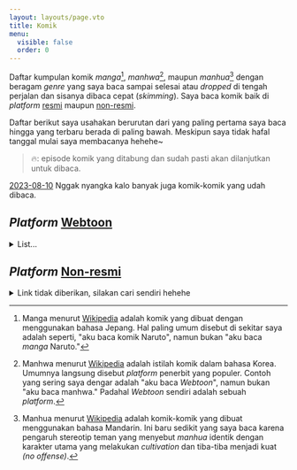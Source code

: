 ```yaml
---
layout: layouts/page.vto
title: Komik
menu:
  visible: false
  order: 0
---
```

Daftar kumpulan komik _manga_[^1], _manhwa_[^2], maupun _manhua_[^3] dengan beragam _genre_ yang saya baca sampai selesai atau _dropped_ di tengah perjalan dan sisanya dibaca cepat (_skimming_). Saya baca komik baik di _platform_ [resmi](#_platform_-webtoonhttpswebtoonscomid) maupun [non-resmi](#_platform_-non-resmilink-mangapark).

Daftar berikut saya usahakan berurutan dari yang paling pertama saya baca hingga yang terbaru berada di paling bawah. Meskipun saya tidak hafal tanggal mulai saya membacanya hehehe~

>🔥: episode komik yang ditabung dan sudah pasti akan dilanjutkan untuk dibaca.

[2023-08-10](#) Nggak nyangka kalo banyak juga komik-komik yang udah dibaca.

## _Platform_ [Webtoon](https://webtoons.com/id/)

<details>
<summary>
List...
</summary>

- [Dice](https://www.webtoons.com/id/fantasy/dice/list?title_no=440) --- _dropped at_ Ep.227 tetapi _skimming_ sampai Ep.385.
- [The God of High School](https://www.webtoons.com/id/action/the-god-of-high-school/list?title_no=583) --- _dropped at_ Ep.1 _(sorry_ 🥲 _ternyata ngga cocok dengan saya)_
- [Girls of the Wild's](https://www.webtoons.com/id/drama/girls-of-the-wilds/list?title_no=1374) --- _Complete_ (sekarang, komik ini diunggah ualng oleh penerbit di platform, padahal komik ini seangkatan dengan Dice).
- [unTouchable](https://www.webtoons.com/id/romance/untouchable/list?title_no=475) --- _dropped at_ Ep.100.
- [Orange Marmalade](https://www.webtoons.com/id/romance/orange-marmalade/list?title_no=1375) --- _Complete_ (seperti Girls of the Wild's, komik ini juga diunggah ulang).
- [The Gamer](https://www.webtoons.com/id/fantasy/the-gamer/list?title_no=495) --- _dropped at_ Ep.31.
- [Noblesse](https://www.webtoons.com/id/fantasy/noblesse/list?title_no=442) --- _dropped at_ Ep.13.
- [Where Tangents Meet [EN]](https://www.webtoons.com/en/romance/where-tangents-meet/list?title_no=421) --- _dropped at_ Ep.18 (lupa ngga dilanjutkan hehe).
- [Siren's Lament [EN]](https://www.webtoons.com/en/romance/sirens-lament/list?title_no=632) --- _dropped at_ Ep.15 (lupa ngga dilanjutkan).
- [God of Bath [EN]](https://www.webtoons.com/en/comedy/god-of-bath/list?title_no=91) --- _dropped at_ Ep.3.
- [Witch Hunt [EN]](https://www.webtoons.com/en/supernatural/witch-hunt/list?title_no=363) --- _dropped at_ Ep.10 (lupa ngga dilanjutkan juga).
- [Winter Woods](https://www.webtoons.com/en/drama/winter-woods/list?title_no=344) --- _dropped at_ Ep.55 (lupa ngga dilanjutkan).
- [Cheese in the Trap [EN]](https://www.webtoons.com/en/drama/cheese-in-the-trap/list?title_no=99) --- _dropped at_ Ep.8.
- [Catharsis [EN]](https://www.webtoons.com/en/fantasy/catharsis/list?title_no=396) --- _dropped at_ Ep.4.
- [Sidekicks [EN](https://www.webtoons.com/en/super-hero/sidekicks/list?title_no=92) --- _dropped at_ Ep.10.
- [No Homo](https://www.webtoons.com/id/comedy/no-homo/list?title_no=597) --- _Complete_.
- [For the Sake of Sita [EN]](https://www.webtoons.com/en/romance/for-the-sake-of-sita/list?title_no=349) --- _Complete_ dan masih sering dibaca ulang. Alur ceritanya menyentuh hati. 😭
- [Ecstasy Heart](https://www.webtoons.com/en/sports/ecstasy-hearts/list?title_no=604) --- _dropped at_ Ep.11 (lupa ngga dilanjutkan lagi).
- [Dr. Frost](https://www.webtoons.com/id/drama/dr-frost/list?title_no=659) --- _dropped at_ Ep.10.
- [My Anti-Fan!](https://www.webtoons.com/id/romance/anti-fan/list?title_no=1597) --- _dropped at_ Ep.34.
- [Nano List](https://www.webtoons.com/id/fantasy/nano-list/list?title_no=654) --- _dropped at_ Ep.35 (lupa ngga dilanjutkan.)
- [304th Study Room](https://www.webtoons.com/id/drama/304th-study-room/list?title_no=617) --- _dropped at_ Ep.69 (Season 2 - #15).
- [Switcher Girl](https://www.webtoons.com/id/drama/exchangegirls/list?title_no=1405) --- _dropped at_ Ep.83.
- [Recycle](https://www.webtoons.com/id/fantasy/recycle/list?title_no=678) --- _Complete_.
- [Love Warp](https://www.webtoons.com/id/fantasy/love-warp/list?title_no=793) --- _Complete_.
- [Romance Punch](https://www.webtoons.com/id/comedy/romance-punch/list?title_no=1500) --- _Complete_.
- [Tahilalats](https://www.webtoons.com/id/comedy/tahilalats/list?title_no=542) --- _dropped at_ Ep.120.
- [House Daddy](https://www.webtoons.com/id/comedy/house-daddy/list?title_no=1898) --- _Complete_.
- [Brothers and Sisters](https://www.webtoons.com/id/comedy/brothers-sisters/list?title_no=1584) --- _dropped at_ Ep.40 (lupa ngga dilanjutkan).
- [Hive](https://www.webtoons.com/id/action/hive/list?title_no=538) --- _Complete_.
- [Ambivalent](https://www.webtoons.com/id/action/ambivalent/list?title_no=2782) --- _Complete_.
- [SAMADHI](https://www.webtoons.com/id/action/samadhi/list?title_no=2796) --- _dropped at_ Ep.25.
- [Reawaken Man](https://www.webtoons.com/id/action/reawaken-man/list?title_no=1078) --- _dropped at_ Ep.3 (lupa ngga dilanjutkan).
- [Nan Yak](https://www.webtoons.com/id/fantasy/nanyak/list?title_no=1693) --- _Complete_ (sungguh _art_ yang memanjakan mata hehehe).
- [White Blood](https://www.webtoons.com/id/fantasy/white-blood/list?title_no=1938) --- _Complete_.
- [Caravan 97](https://www.webtoons.com/id/thriller/caravan97/list?title_no=4123) --- _dropped at_ Ep.9 (nanti akan dilanjutkan).
- [Take My Money](https://www.webtoons.com/id/romance/take-my-money/list?title_no=1752) --- _dropped at_ Ep.79 (nanti akan dilanjutkan).
- [Gentle HIPster](https://www.webtoons.com/id/comedy/gentle-hipster/list?title_no=2366) --- _Complete_ (pernah nemu komentar pengguna lainnya di bagian komentar, kalau tokoh utama komik seperti [Alexandrew Bean](https://www.instagram.com/alexandrew_bean/). Itu hasil _googling_ dan saya ngga tau dia siapa).
- [Day by Bae](https://www.webtoons.com/id/romance/day-by-bae/list?title_no=2430) --- _dropped at_ Ep.45 (nanti akan dilanjutkan).
- [Eh Sori Kesantet](https://www.webtoons.com/id/comedy/sorry-kesantet/list?title_no=4835) --- _dropped at_ Ep.30 (nanti akan dilanjutkan).
- [Muros](https://www.webtoons.com/id/comedy/muros/list?title_no=2148) --- _dropped at_ Ep.50.
- [DjINN](https://www.webtoons.com/id/comedy/djinn/list?title_no=4124) --- _dropped at_ Ep.17.
- [Hallim Gym](https://www.webtoons.com/id/action/hallim-gym/list?title_no=2192) --- _dropped at_ Ep.15.
- [Pak Guru Inyong](https://www.webtoons.com/id/slice-of-life/pak-guru-inyong/list?title_no=909) --- _Complete_ (komik dengan cerita yang menyentuh hati tentang perjuangan seorang guru honorer di negeri ini).
- [Next Door Country](https://www.webtoons.com/id/slice-of-life/next-door-country/list?title_no=932) --- _dropped at_ Ep.10.
- [LARA(S) HATI](https://www.webtoons.com/id/romance/larashati/list?title_no=1125) --- _dropped at_ Ep.10.
- [[C]LOSER](https://www.webtoons.com/id/romance/closer/list?title_no=1439) --- _dropped at_ Ep.15.
- [HANA NARU](https://www.webtoons.com/id/romance/hanaharu/list?title_no=1053) --- _Complete_.
- [Oh, My Devil!](https://www.webtoons.com/id/romance/bless-the-devil/list?title_no=1582) --- _dropped at_ Ep.10.
- [Her Weird Hobby](https://www.webtoons.com/id/romance/her-weird-hobby/list?title_no=1632) --- _Complete_.
- [OCEAN MEMORIES](https://www.webtoons.com/id/romance/ocean-memories/list?title_no=1645) --- _dropped at_ Ep.10.
- [Flawless](https://www.webtoons.com/id/romance/flawless/list?title_no=595) --- _dropped at_ Ep.27.
- [I Am Gangnam Beauty](https://www.webtoons.com/id/romance/jiangnanmeiren/list?title_no=875) --- _dropped at_ Ep.11.
- [Eggnoid](https://www.webtoons.com/id/romance/eggnoid/list?title_no=593) --- _dropped at_ Ep.27.
- [A Flower for Nao](https://www.webtoons.com/id/romance/a-flower-for-nao/list?title_no=1897) --- _dropped at_ Ep.5 (beda dengan yang versi _canvas_).
- [To Love Your Enemy](https://www.webtoons.com/id/romance/to-love-your-enemy/list?title_no=2477)--- _Complete_.
- [Matahari 1/2 Lingkar](https://www.webtoons.com/id/romance/matahari/list?title_no=1155) --- _Complete_.
- [Zona Maya](https://www.webtoons.com/id/romance/zona-maya/list?title_no=1781) --- _dropped at_ Ep.9.
- [Ghost's Wife](https://www.webtoons.com/id/romance/ghost-wife/list?title_no=1287) --- _Complete_.
- [Wonderwall](https://www.webtoons.com/id/romance/wonderwall/list?title_no=602) --- _dropped at_ Ep.8.
- [JOYful Delight](https://www.webtoons.com/id/romance/joyful-delight/list?title_no=1989) --- _Complete_.
- [I Love Yoo](https://www.webtoons.com/id/romance/i-love-yoo/list?title_no=1357) --- _dropped at_ Ep.58 (nanti akan dilanjutkan).
- [Mystique](https://www.webtoons.com/id/romance/mystique/list?title_no=1991) --- _dropped at_ tetapi _skimming_ sampai Ep.91.
- [Secretary Out-of-Order](https://www.webtoons.com/id/romance/secretary-out-of-order/list?title_no=3219) --- _Complete_ (komik dengan alur tanpa banyak drama _fafifu_).
- [Don't Pretend to Know Me!](https://www.webtoons.com/id/romance/dont-pretend-to-know-me/list?title_no=2787) --- _dropped at_ Ep.15.
- [Not My Type](https://www.webtoons.com/id/romance/not-my-type/list?title_no=3365) --- _dropped at_ Ep.37.
- [Anon, I Know You!](https://www.webtoons.com/id/romance/i-know-you/list?title_no=2541) --- _Complete_ (Hyein, joss!).
- [Be My Soulmate](https://www.webtoons.com/id/romance/be-my-soulmate/list?title_no=2427) --- _dropped at_ Ep.23.
- [Play, Pli](https://www.webtoons.com/id/romance/play-pli/list?title_no=2300) --- _dropped at_ Ep.26.
- [Touch Touch You](https://www.webtoons.com/id/romance/touch-touch-u/list?title_no=1941) --- _dropped at_ Ep.110.
- [Trash Belongs in the Trash Can](https://www.webtoons.com/id/romance/trash-belongs-in-the-trashcan/list?title_no=4305) --- _dropped at_ Ep.4.
- [Like Family](https://www.webtoons.com/id/romance/like-family/list?title_no=4402) --- _dropped at_ Ep.9 (nanti akan dilanjutkan).
- [ONE+one](https://www.webtoons.com/id/romance/oneplusone/list?title_no=3611) --- _dropped at_ Ep.79 (pendapat saya harusnya termasuk jenis _manhua_ dan nanti akan dilanjutkan).
- [Seasons of Blossom](https://www.webtoons.com/id/romance/youth-blossom/list?title_no=2363) --- _dropped at_ Ep.30.
- [Marry My Husband](https://www.webtoons.com/id/romance/marry-my-husband/list?title_no=3866) --- _Complete_.
- [Let's Meet in the Next Life](https://www.webtoons.com/id/romance/next-life/list?title_no=2199) --- _dropped at_ Ep.93.
- [Twin Connect](https://www.webtoons.com/id/romance/twin-connect/list?title_no=1857) --- _dropped at_ Ep.58.
- [Make Up Man](https://www.webtoons.com/id/romance/makeupman/list?title_no=1579) --- _Complete_.
- [Little Things](https://www.webtoons.com/id/romance/little-things/list?title_no=4707) --- _Complete_.
- [The Secret of Angel](https://www.webtoons.com/id/romance/goddess/list?title_no=1392) --- _dropped at_ Ep.33.
- [Clueless Girl](https://www.webtoons.com/id/romance/goddess/list?title_no=1392) --- _dropped at_ Ep.56.
- [THE STAIRWAY OF TIME](https://www.webtoons.com/id/romance/goddess/list?title_no=1392) --- _dropped at_ Ep.12.
- [Date First, Love Later](https://www.webtoons.com/id/romance/date-first-love-later/list?title_no=3614) --- _dropped at_ Ep.35.
- [Just a Girl He Knows](https://www.webtoons.com/id/romance/just-a-girl/list?title_no=2792) --- _dropped at_ Ep.60 (Season 2 - #3).
- [The Eun's Garden](https://www.webtoons.com/id/romance/the-euns-garden/list?title_no=4414) --- _dropped at_ Ep.5.
- [This Wasn't My Plan](https://www.webtoons.com/id/romance/this-wasnt-my-plan/list?title_no=3868) --- _dropped at_ Ep.21.
- [Must be Happy Ending](https://www.webtoons.com/id/romance/happy-ending/list?title_no=2908) --- _dropped at_ Ep.48.
- [Nusantara Droid War](https://www.webtoons.com/id/fantasy/nusantara-droid-war/list?title_no=596) --- _dropped at_ Ep.95 (nanti akan dilanjutkan).
- [Virgo and the Sparkling](https://www.webtoons.com/id/fantasy/virgo-and-the-sparklings/list?title_no=1123) --- _dropped at_ Ep.42 (Season 2 - #9).
- [Sri Asih](https://www.webtoons.com/id/fantasy/sri-asih/list?title_no=1975) --- _dropped at_ Ep.7.
- [This Witch of Mine](https://www.webtoons.com/id/fantasy/this-witch-of-mine/list?title_no=3930) --- _dropped at_ Ep.13. (sangat puas sampai dengan Ep.13 yang juga sebagai akhir dari bagian cerita yang pertama).
- [The Lost Harmony](https://www.webtoons.com/id/drama/the-lost-harmony/list?title_no=1518) --- _Complete_ (nyesek..).
- [7 Wonders](https://www.webtoons.com/id/fantasy/7-wonders/list?title_no=699) --- _Complete_ (komik fantasi tentang anak keturunan [Jaka Tarub](https://id.wikipedia.org/wiki/Legenda_Jaka_Tarub) di dunia modern).
- [The Lone Necromancer](https://www.webtoons.com/id/fantasy/lone-necromancer/list?title_no=3619) --- _dropped at_ Ep.69.
- [Hero Killer](https://www.webtoons.com/id/fantasy/hero-killer/list?title_no=3083) --- _dropped at_ Ep.102 (nanti akan dilanjutkan).
- [Return of the Legendary Ranker](https://www.webtoons.com/id/fantasy/return-of-the-legendary-ranker/list?title_no=5423) --- _dropped at_ Ep.2 (nanti akan dilanjutkan).
- [Beyond Max Level](https://www.webtoons.com/id/fantasy/beyonod-max-level/list?title_no=2482) --- _dropped at_ Ep.81 (S2 - #2 dan nanti akan dilanjutkan).
- [The Monstrous](https://www.webtoons.com/id/fantasy/the-monstrous/list?title_no=4410) --- _dropped at_ Ep.8.
- [Boundless Ascension](https://www.webtoons.com/id/fantasy/boundless-ascension/list?title_no=5366) --- _dropped at_ Ep.9 (nanti akan dilanjutkan).
- [Doom Breaker](https://www.webtoons.com/id/fantasy/doom-breaker/list?title_no=3217) --- _dropped at_ Ep.39 (nanti akan dilanjutkan).
- [+99 Reinforced Wooden Stick](https://www.webtoons.com/id/fantasy/99-reinforced-wooden-stick/list?title_no=4295) --- _dropped at_ Ep.7.
- [No Scope](https://www.webtoons.com/id/fantasy/no-scope/list?title_no=2903) --- _dropped at_ Ep.8.
- [The Esper's Game](https://www.webtoons.com/id/action/the-espers-game/list?title_no=4715) --- _dropped at_ Ep.29 (nanti akan dilanjutkan). 🔥
- [Eleceed](https://www.webtoons.com/id/fantasy/eleceed/list?title_no=2034) --- _dropped at_ Ep.91 (nanti akan dilanjutkan). 🔥
- [Omniscient Reader](https://www.webtoons.com/id/fantasy/omniscient-reader/list?title_no=2109) --- _dropped at_ Ep.108 (nanti akan dilanjutkan). 🔥
- [Tower of God](https://www.webtoons.com/id/fantasy/tower-of-god/list?title_no=749) --- _dropped at_ Ep.550 (Season 3 - #134 dan nanti akan dilanjutkan. Apalagi setelah marathon 450 eps selama 10 hari karantina mandiri hehe). 🔥
- [Ocean's Promise](https://www.webtoons.com/id/fantasy/oceans-promise/list?title_no=3608) --- _dropped at_ Ep.28.
- [The Master of Tutorial Tower](https://www.webtoons.com/id/fantasy/tutorial-tower/list?title_no=2193) --- _dropped at_ Ep.132 (nanti akan dilanjutkakn). 🔥
- [I'm the Max-Level Newbie](https://www.webtoons.com/id/fantasy/max-level-newbie/list?title_no=3375) --- _dropped at_ Ep.43 (nanti akan dilanjutkan). 🔥
- [Born from Death](https://www.webtoons.com/id/fantasy/born-from-death/list?title_no=615) --- _dropped at_ Ep.48.
- [Nano Mashin](https://www.webtoons.com/id/fantasy/nano-mashin/list?title_no=2194) --- _dropped at_ Ep.143 (nanti akan dilanjutkan). 🔥
- [The World of the Fall](https://www.webtoons.com/id/fantasy/the-world-after-the-fall/list?title_no=4131) --- _dropped at_ Ep.13 (nanti akan dilanjutkan). 🔥
- [Return to Player](https://www.webtoons.com/id/fantasy/return-to-player/list?title_no=2543) --- _dropped at_ Ep.110 (nanti akan dilanjutkan).
- [Auto Hunting With My Clones](https://www.webtoons.com/id/fantasy/auto-hunting-with-my-clones/list?title_no=5078) --- _dropped at_ Ep.29 (nanti akan dilanjutkan).
- [The Greatest Estate Developer](https://www.webtoons.com/id/fantasy/the-greatest-estate-developer/list?title_no=4834) --- _dropped at_ Ep.41 (nanti akan dilanjutkan).
- [GOOD/BAD FORTUNE](https://www.webtoons.com/id/drama/good-bad-fortune/list?title_no=1422) --- _dropped at_ Ep.56.
- [My S-Class Hunters](https://www.webtoons.com/id/fantasy/my-sclass-hunters/list?title_no=3865) --- _dropped at_ Ep.79 (nanti akan dilanjutkan). 🔥

</details>

## _Platform_ [Non-resmi](#link-mangapark)

<details>
<summary>Link tidak diberikan, silakan cari sendiri hehehe</summary>

- a

</details>

[^1]: Manga menurut [Wikipedia](https://id.wikipedia.org/wiki/Manga) adalah komik yang dibuat dengan menggunakan bahasa Jepang. Hal paling umum disebut di sekitar saya adalah seperti, "aku baca komik Naruto", namun bukan "aku baca _manga_ Naruto."
[^2]: Manhwa menurut [Wikipedia](https://id.wikipedia.org/wiki/Manhwa) adalah istilah komik dalam bahasa Korea. Umumnya langsung disebut _platform_ penerbit yang populer. Contoh yang sering saya dengar adalah "aku baca _Webtoon_", namun bukan "aku baca manhwa." Padahal _Webtoon_ sendiri adalah sebuah _platform_.
[^3]: Manhua menurut [Wikipedia](https://id.wikipedia.org/wiki/Manhua) adalah komik-komik yang dibuat menggunakan bahasa Mandarin. Ini baru sedikit yang saya baca karena pengaruh stereotip teman yang menyebut _manhua_ identik dengan karakter utama yang melakukan _cultivation_ dan tiba-tiba menjadi kuat _(no offense)_.
